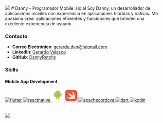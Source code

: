 <img src="https://scontent.fmex43-1.fna.fbcdn.net/v/t1.6435-9/148112629_3931222103594553_5195238692274598545_n.jpg?_nc_cat=108&ccb=1-7&_nc_sid=5f2048&_nc_ohc=nQMBgjPai7kQ7kNvgGw3joX&_nc_ht=scontent.fmex43-1.fna&oh=00_AYBVnu2JihYWF7pbJpbDnDgUrU7gjaBAhV4TF4TsHFwt5A&oe=6699A76E"  width="700" />
# Danny - Programador Mobile
¡Hola! Soy Danny, un desarrollador de aplicaciones móviles con experiencia en aplicaciones híbridas y nativas. Me apasiona crear aplicaciones eficientes y funcionales que brinden una excelente experiencia de usuario.

### Contacto
- **Correo Electrónico**: [gerardo.dvp@hotmail.com](mailto:gerardo.dvp@hotmail.com)
- **LinkedIn**: [Gerardo Velasco](https://www.linkedin.com/in/gerardo-daniel-velasco-piza%C3%B1a-913545222/)
- **GitHub**: [DannyRetohs](https://github.com/DannyRetohs)

### Skills
#### Mobile App Development
<p align="left"> 
        <a href="https://flutter.dev" target="_blank" rel="noreferrer">
            <img src="https://www.vectorlogo.zone/logos/flutterio/flutterio-icon.svg" alt="flutter" width="40" height="40"/>
        </a>
        <a href="https://reactnative.dev/" target="_blank" rel="noreferrer">
            <img src="https://reactnative.dev/img/header_logo.svg" alt="reactnative" width="40" height="40"/>
        </a>
        <a href="https://developer.android.com" target="_blank" rel="noreferrer">
            <img src="https://raw.githubusercontent.com/devicons/devicon/master/icons/android/android-original-wordmark.svg" alt="android" width="40" height="40"/>
        </a>
        <a href="https://developer.apple.com/swift/" target="_blank" rel="noreferrer">
            <img src="https://raw.githubusercontent.com/devicons/devicon/master/icons/swift/swift-original.svg" alt="swift" width="40" height="40"/>
        </a>
        <a href="https://cordova.apache.org/" target="_blank" rel="noreferrer">
            <img src="https://www.vectorlogo.zone/logos/apache_cordova/apache_cordova-icon.svg" alt="apachecordova" width="40" height="40"/>
        </a>
        <a href="https://dart.dev" target="_blank" rel="noreferrer">
            <img src="https://www.vectorlogo.zone/logos/dartlang/dartlang-icon.svg" alt="dart" width="40" height="40"/>
        </a>
        <a href="https://kotlinlang.org" target="_blank" rel="noreferrer">
            <img src="https://www.vectorlogo.zone/logos/kotlinlang/kotlinlang-icon.svg" alt="kotlin" width="40" height="40"/>
        </a>
    </p>


<br/>  

<div align="left">
<img src="https://komarev.com/ghpvc/?username=DannyRetohs&&style=flat-square" align="center" />
</div>  
